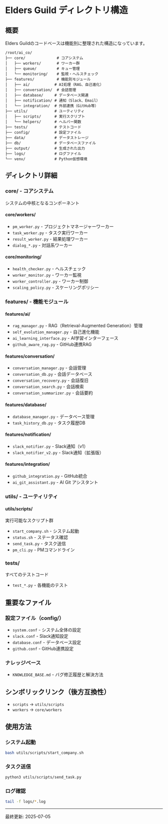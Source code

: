 # Elders Guild ディレクトリ構造

## 概要
Elders Guildのコードベースは機能別に整理された構造になっています。

```
/root/ai_co/
├── core/              # コアシステム
│   ├── workers/       # ワーカー群
│   ├── queue/         # キュー管理
│   └── monitoring/    # 監視・ヘルスチェック
├── features/          # 機能別モジュール
│   ├── ai/           # AI処理（RAG、自己進化）
│   ├── conversation/  # 会話管理
│   ├── database/     # データベース関連
│   ├── notification/ # 通知（Slack、Email）
│   └── integration/  # 外部連携（GitHub等）
├── utils/            # ユーティリティ
│   ├── scripts/      # 実行スクリプト
│   └── helpers/      # ヘルパー関数
├── tests/            # テストコード
├── config/           # 設定ファイル
├── data/             # データストレージ
├── db/               # データベースファイル
├── output/           # 生成された出力
├── logs/             # ログファイル
└── venv/             # Python仮想環境
```

## ディレクトリ詳細

### core/ - コアシステム
システムの中核となるコンポーネント

#### core/workers/
- `pm_worker.py` - プロジェクトマネージャーワーカー
- `task_worker.py` - タスク実行ワーカー
- `result_worker.py` - 結果処理ワーカー
- `dialog_*.py` - 対話系ワーカー

#### core/monitoring/
- `health_checker.py` - ヘルスチェック
- `worker_monitor.py` - ワーカー監視
- `worker_controller.py` - ワーカー制御
- `scaling_policy.py` - スケーリングポリシー

### features/ - 機能モジュール

#### features/ai/
- `rag_manager.py` - RAG（Retrieval-Augmented Generation）管理
- `self_evolution_manager.py` - 自己進化機能
- `ai_learning_interface.py` - AI学習インターフェース
- `github_aware_rag.py` - GitHub連携RAG

#### features/conversation/
- `conversation_manager.py` - 会話管理
- `conversation_db.py` - 会話データベース
- `conversation_recovery.py` - 会話復旧
- `conversation_search.py` - 会話検索
- `conversation_summarizer.py` - 会話要約

#### features/database/
- `database_manager.py` - データベース管理
- `task_history_db.py` - タスク履歴DB

#### features/notification/
- `slack_notifier.py` - Slack通知（v1）
- `slack_notifier_v2.py` - Slack通知（拡張版）

#### features/integration/
- `github_integration.py` - GitHub統合
- `ai_git_assistant.py` - AI Git アシスタント

### utils/ - ユーティリティ

#### utils/scripts/
実行可能なスクリプト群
- `start_company.sh` - システム起動
- `status.sh` - ステータス確認
- `send_task.py` - タスク送信
- `pm_cli.py` - PMコマンドライン

### tests/
すべてのテストコード
- `test_*.py` - 各機能のテスト

## 重要なファイル

### 設定ファイル（config/）
- `system.conf` - システム全体の設定
- `slack.conf` - Slack通知設定
- `database.conf` - データベース設定
- `github.conf` - GitHub連携設定

### ナレッジベース
- `KNOWLEDGE_BASE.md` - バグ修正履歴と解決方法

## シンボリックリンク（後方互換性）
- `scripts` → `utils/scripts`
- `workers` → `core/workers`

## 使用方法

### システム起動
```bash
bash utils/scripts/start_company.sh
```

### タスク送信
```bash
python3 utils/scripts/send_task.py
```

### ログ確認
```bash
tail -f logs/*.log
```

---
最終更新: 2025-07-05

